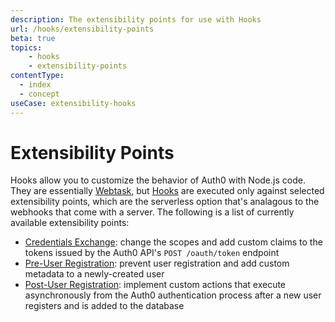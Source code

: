```yaml
---
description: The extensibility points for use with Hooks
url: /hooks/extensibility-points
beta: true
topics:
    - hooks
    - extensibility-points
contentType:
  - index
  - concept
useCase: extensibility-hooks
---
```


# Extensibility Points

Hooks allow you to customize the behavior of Auth0 with Node.js code. They are essentially [Webtask](https://webtask.io), but [Hooks](/hooks#work-with-hooks) are executed only against selected extensibility points, which are the serverless option that's analagous to the webhooks that come with a server. The following is a list of currently available extensibility points:

- [Credentials Exchange](/hooks/extensibility-points/credentials-exchange): change the scopes and add custom claims to the tokens issued by the Auth0 API's `POST /oauth/token` endpoint
- [Pre-User Registration](/hooks/extensibility-points/pre-user-registration): prevent user registration and add custom metadata to a newly-created user
- [Post-User Registration](/hooks/extensibility-points/post-user-registration): implement custom actions that execute asynchronously from the Auth0 authentication process after a new user registers and is added to the database